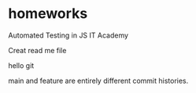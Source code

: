 # homeworks

Automated Testing in JS IT Academy

Creat read me file

hello git

main and feature are entirely different commit histories.
